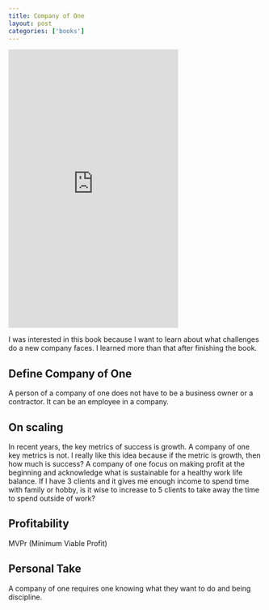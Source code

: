 ```yaml
---
title: Company of One
layout: post
categories: ['books']
---
```

<iframe type="text/html" width="336" height="550" frameborder="0" allowfullscreen style="max-width:100%" src="https://read.amazon.com/kp/card?asin=B078962RHQ&preview=inline&linkCode=kpe&ref_=cm_sw_r_kb_dp_b4HEEbJEHN6TK" ></iframe>

I was interested in this book because I want to learn about what challenges do a new company faces. I learned more than that after finishing the book.

## Define Company of One

A person of a company of one does not have to be a business owner or a contractor. It can be an employee in a company. 

## On scaling

In recent years, the key metrics of success is growth. A company of one key metrics is not. I really like this idea because if the metric is growth, then how much is success? A company of one focus on making profit at the beginning and acknowledge what is sustainable for a healthy work life balance. If I have 3 clients and it gives me enough income to spend time with family or hobby, is it wise to increase to 5 clients to take away the time to spend outside of work?

## Profitability

MVPr (Minimum Viable Profit)

## Personal Take

A company of one requires one knowing what they want to do and being discipline. 
